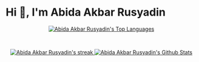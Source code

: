 # Hi 👋, I'm Abida Akbar Rusyadin

<p align="center">
        <a href="https://github.com/abidaakbar">
                <img alt="Abida Akbar Rusyadin's Top Languages" src="https://github-readme-stats.vercel.app/api/top-langs/?username=abidaakbar&langs_count=10&count_private=true&layout=compact&theme=github-dark-blue&hide_border=true&bg_color=000000" />
        </a>
</p>
<br/>
<p align="center">
        <a href="https://github.com/abidaakbar">
                <img title="🔥 Get streak stats for your profile at git.io/streak-stats" alt="Abida Akbar Rusyadin's streak" src="https://github-readme-streak-stats.herokuapp.com/?user=abidaakbar&theme=github-dark-blue&hide_border=true&stroke=0000&background=000000"/>
        </a>
        <a href="https://github.com/abidaakbar">
                <img alt="Abida Akbar Rusyadin's Github Stats" src="https://github-readme-stats.vercel.app/api?username=abidaakbar&show_icons=true&count_private=true&title_color=1f6fea&text_color=ffffff&icon_color=58a5fe&hide_border=true&bg_color=000000" />
        </a>
</p>